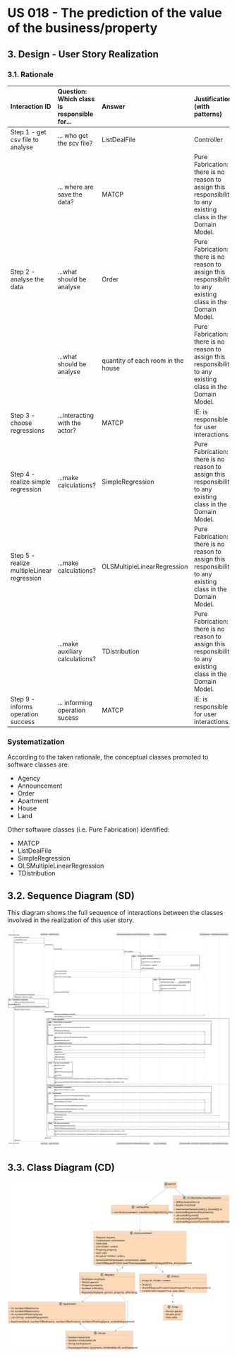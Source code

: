 # US 018 - The prediction of the value of the business/property

## 3. Design - User Story Realization 

### 3.1. Rationale

| Interaction ID                                | Question: Which class is responsible for... | Answer                             | Justification (with patterns)                                                                                 |
|:----------------------------------------------|:--------------------------------------------|:-----------------------------------|:--------------------------------------------------------------------------------------------------------------|
| Step 1 - get csv file to analyse		            | 	... who get the scv file?                  | ListDealFile                       | Controller                                                                                                    |
| 		                                            | 	... where are save the data?               | MATCP                              | Pure Fabrication: there is no reason to assign this responsibility to any existing class in the Domain Model. |
| Step 2 - analyse the data                     | 	...what should be analyse                  | Order                              | Pure Fabrication: there is no reason to assign this responsibility to any existing class in the Domain Model. |
|                                               | 	...what should be analyse                  | quantity of each room in the house | Pure Fabrication: there is no reason to assign this responsibility to any existing class in the Domain Model. |
| Step 3 - choose regressions  		               | 	...interacting with the actor?             | MATCP                              | IE: is responsible for user interactions.                                                                     |
| Step 4 - realize simple regression  		        | 	...make calculations?                      | SimpleRegression                   | Pure Fabrication: there is no reason to assign this responsibility to any existing class in the Domain Model. |
| Step 5 - realize multipleLinear regression 		 | 	...make calculations?                      | OLSMultipleLinearRegression        | Pure Fabrication: there is no reason to assign this responsibility to any existing class in the Domain Model. |
| 		                                            | 	...make auxiliary calculations?            | TDistribution                      | Pure Fabrication: there is no reason to assign this responsibility to any existing class in the Domain Model. |
| Step 9 - informs operation success 		         | 	... informing operation sucess             | MATCP                              | IE: is responsible for user interactions.                                                                     |


### Systematization ##

According to the taken rationale, the conceptual classes promoted to software classes are: 

 * Agency 
 * Announcement
 * Order
 * Apartment
 * House
 * Land

Other software classes (i.e. Pure Fabrication) identified: 

 * MATCP  
 * ListDealFile
 * SimpleRegression
 * OLSMultipleLinearRegression
 * TDistribution

## 3.2. Sequence Diagram (SD)


This diagram shows the full sequence of interactions between the classes involved in the realization of this user story.

![Sequence Diagram - Full](svg/us018-sequence-diagram-full.svg)


## 3.3. Class Diagram (CD)

![Class Diagram](svg/us018-class-diagram.svg)